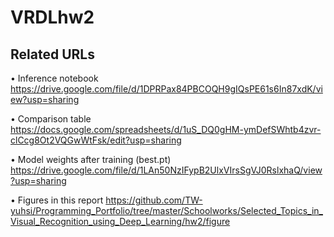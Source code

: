 # VRDLhw2

## Related URLs

• Inference notebook
https://drive.google.com/file/d/1DPRPax84PBCOQH9gIQsPE61s6In87xdK/view?usp=sharing

• Comparison table
https://docs.google.com/spreadsheets/d/1uS_DQ0gHM-ymDefSWhtb4zvr-clCcg8Ot2VQGwWtFsk/edit?usp=sharing

• Model weights after training (best.pt)
https://drive.google.com/file/d/1LAn50NzIFypB2UlxVIrsSgVJ0RslxhaQ/view?usp=sharing

• Figures in this report
https://github.com/TW-yuhsi/Programming_Portfolio/tree/master/Schoolworks/Selected_Topics_in_Visual_Recognition_using_Deep_Learning/hw2/figure
